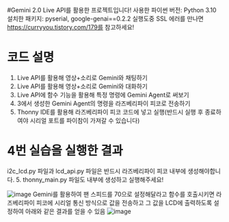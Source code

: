 #Gemini 2.0 Live API를 활용한 프로젝트입니다!
 사용한 파이썬 버전: Python 3.10
 설치한 패키지: pyserial, google-genai==0.2.2
 실행도중 SSL 에러를 만나면 https://curryyou.tistory.com/179를 참고하세요!
 

# 코드 설명
  1. Live API를 활용해 영상+소리로 Gemini와 채팅하기
  2. Live API를 활용해 영상+소리로 Gemini와 대화하기
  3. Live API에 함수 기능을 활용해 특정 명령에 Gemini Agent로 써보기
  4. 3에서 생성한 Gemini Agent의 명령을 라즈베리파이 피코로 전송하기
  5. Thonny IDE를 활용해 라즈베리파이 피코 코드에 넣고 실행(반드시 실행 후 종료하여야 시리얼 포트를 파이참이 가져갈 수 있습니다)

# 4번 실습을 실행한 결과

 i2c_lcd.py 파일과 lcd_api.py 파일은 반드시 라즈베리파이 피코 내부에 생성해야합니다.
 5. thonny_main.py 파일도 내부에 생성하고 실행해주세요!

![image](https://github.com/user-attachments/assets/ebc71189-b433-474f-a850-17d308ab1ddb)
Gemini를 활용하여 팬 스피드를 70으로 설정해달라고 함수를 호출시키면
라즈베리파이 피코에 시리얼 통신 방식으로 값을 전송하고 그 값을 LCD에 출력하도록 설정하여 아래와 같은 결과를 얻을 수 있음
![image](https://github.com/user-attachments/assets/2a6fdf1b-5c35-4b9e-a784-c77d274d441e)
